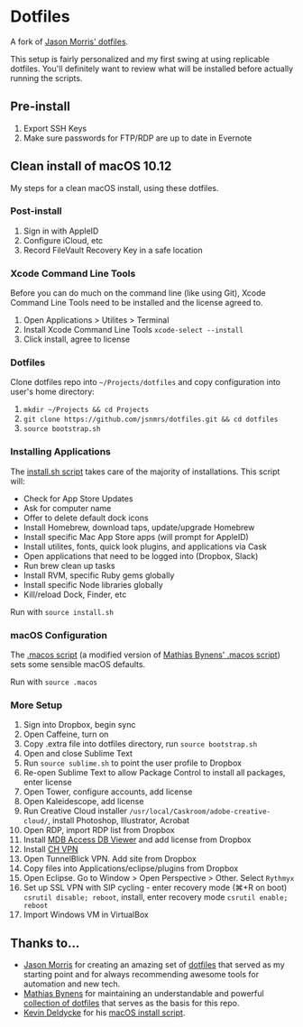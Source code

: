 # Dotfiles

A fork of [Jason Morris' dotfiles](https://github.com/jsnmrs/dotfiles).

This setup is fairly personalized and my first swing at using replicable dotfiles. You'll definitely want to review what will be installed before actually running the scripts.

## Pre-install

1. Export SSH Keys
2. Make sure passwords for FTP/RDP are up to date in Evernote

## Clean install of macOS 10.12

My steps for a clean macOS install, using these dotfiles.

### Post-install

1. Sign in with AppleID
2. Configure iCloud, etc
3. Record FileVault Recovery Key in a safe location

### Xcode Command Line Tools

Before you can do much on the command line (like using Git), Xcode Command Line Tools need to be installed and the license agreed to.

1. Open Applications > Utilites > Terminal
2. Install Xcode Command Line Tools ```xcode-select --install```
3. Click install, agree to license

### Dotfiles

Clone dotfiles repo into ```~/Projects/dotfiles``` and copy configuration into user's home directory:

1. ```mkdir ~/Projects && cd Projects```
2. ```git clone https://github.com/jsnmrs/dotfiles.git && cd dotfiles```
3. ```source bootstrap.sh```

### Installing Applications

The [install.sh script](https://github.com/jsnmrs/dotfiles/blob/master/install.sh) takes care of the majority of installations. This script will:

- Check for App Store Updates
- Ask for computer name
- Offer to delete default dock icons
- Install Homebrew, download taps, update/upgrade Homebrew
- Install specific Mac App Store apps (will prompt for AppleID)
- Install utilites, fonts, quick look plugins, and applications via Cask
- Open applications that need to be logged into (Dropbox, Slack)
- Run brew clean up tasks
- Install RVM, specific Ruby gems globally
- Install specific Node libraries globally
- Kill/reload Dock, Finder, etc

Run with ```source install.sh```

### macOS Configuration

The [.macos script](https://github.com/jsnmrs/dotfiles/blob/master/.macos) (a modified version of [Mathias Bynens' .macos script](https://mths.be/macos)) sets some sensible macOS defaults.

Run with ```source .macos```

### More Setup

1. Sign into Dropbox, begin sync
2. Open Caffeine, turn on
3. Copy .extra file into dotfiles directory, run ```source bootstrap.sh```
4. Open and close Sublime Text
5. Run ```source sublime.sh``` to point the user profile to Dropbox
6. Re-open Sublime Text to allow Package Control to install all packages, enter license
7. Open Tower, configure accounts, add license
8. Open Kaleidescope, add license
9. Run Creative Cloud installer ```/usr/local/Caskroom/adobe-creative-cloud/```, install Photoshop, Illustrator, Acrobat
10. Open RDP, import RDP list from Dropbox
11. Install [MDB Access DB Viewer](http://eggerapps.at/mdbviewer/download/) and add license from Dropbox
12. Install [CH VPN](https://communicatehealth.box.com/v/vpn-setup)
13. Open TunnelBlick VPN. Add site from Dropbox
14. Copy files into Applications/eclipse/plugins from Dropbox
15. Open Eclipse. Go to Window > Open Perspective > Other. Select ```Rythmyx```
16. Set up SSL VPN with SIP cycling - enter recovery mode (⌘+R on boot) ```csrutil disable; reboot```, install, enter recovery mode ```csrutil enable; reboot```
17. Import Windows VM in VirtualBox

## Thanks to...

- [Jason Morris](http://jasonmorris.com) for creating an amazing set of [dotfiles](https://github.com/jsnmrs/dotfiles) that served as my starting point and for always recommending awesome tools for automation and new tech.
- [Mathias Bynens](https://mathiasbynens.be/) for maintaining an understandable and powerful [collection of dotfiles](https://mths.be/dotfiles) that serves as the basis for this repo.
- [Kevin Deldycke](https://github.com/kdeldycke) for his [macOS install script]((https://github.com/kdeldycke/dotfiles/blob/master/scripts/osx-install.sh)).
